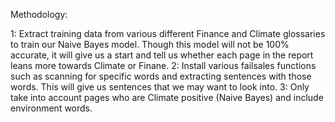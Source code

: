 Methodology:

1: Extract training data from various different Finance and Climate glossaries to train our Naive Bayes model. Though this model will not be 100% accurate, it will give us a start and tell us whether each page in the report leans more towards Climate or Finane.
2: Install various failsales functions such as scanning for specific words and extracting sentences with those words. This will give us sentences that we may want to look into. 
3: Only take into account pages who are Climate positive (Naive Bayes) and include environment words.
